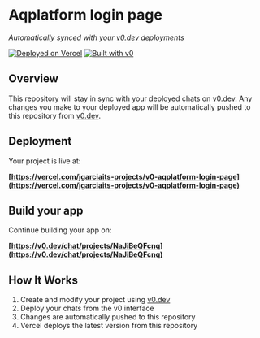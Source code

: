 # Aqplatform login page

*Automatically synced with your [v0.dev](https://v0.dev) deployments*

[![Deployed on Vercel](https://img.shields.io/badge/Deployed%20on-Vercel-black?style=for-the-badge&logo=vercel)](https://vercel.com/jgarciaits-projects/v0-aqplatform-login-page)
[![Built with v0](https://img.shields.io/badge/Built%20with-v0.dev-black?style=for-the-badge)](https://v0.dev/chat/projects/NaJiBeQFcnq)

## Overview

This repository will stay in sync with your deployed chats on [v0.dev](https://v0.dev).
Any changes you make to your deployed app will be automatically pushed to this repository from [v0.dev](https://v0.dev).

## Deployment

Your project is live at:

**[https://vercel.com/jgarciaits-projects/v0-aqplatform-login-page](https://vercel.com/jgarciaits-projects/v0-aqplatform-login-page)**

## Build your app

Continue building your app on:

**[https://v0.dev/chat/projects/NaJiBeQFcnq](https://v0.dev/chat/projects/NaJiBeQFcnq)**

## How It Works

1. Create and modify your project using [v0.dev](https://v0.dev)
2. Deploy your chats from the v0 interface
3. Changes are automatically pushed to this repository
4. Vercel deploys the latest version from this repository

